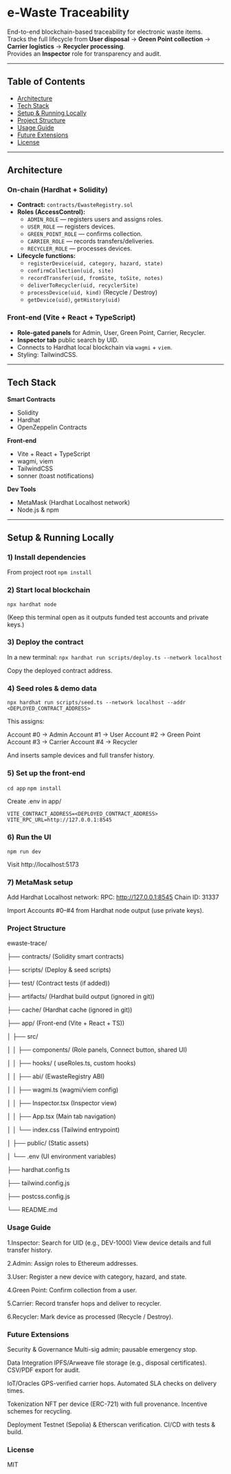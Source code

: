# e-Waste Traceability

End-to-end blockchain-based traceability for electronic waste items.  
Tracks the full lifecycle from **User disposal** → **Green Point collection** → **Carrier logistics** → **Recycler processing**.  
Provides an **Inspector** role for transparency and audit.

---

## Table of Contents
- [Architecture](#architecture)
- [Tech Stack](#tech-stack)
- [Setup & Running Locally](#setup--running-locally)
- [Project Structure](#project-structure)
- [Usage Guide](#usage-guide)
- [Future Extensions](#future-extensions)
- [License](#license)

---

## Architecture

### On-chain (Hardhat + Solidity)
- **Contract:** `contracts/EwasteRegistry.sol`
- **Roles (AccessControl):**
  - `ADMIN_ROLE` — registers users and assigns roles.
  - `USER_ROLE` — registers devices.
  - `GREEN_POINT_ROLE` — confirms collection.
  - `CARRIER_ROLE` — records transfers/deliveries.
  - `RECYCLER_ROLE` — processes devices.
- **Lifecycle functions:**
  - `registerDevice(uid, category, hazard, state)`
  - `confirmCollection(uid, site)`
  - `recordTransfer(uid, fromSite, toSite, notes)`
  - `deliverToRecycler(uid, recyclerSite)`
  - `processDevice(uid, kind)` (Recycle / Destroy)
  - `getDevice(uid)`, `getHistory(uid)`

### Front-end (Vite + React + TypeScript)
- **Role-gated panels** for Admin, User, Green Point, Carrier, Recycler.
- **Inspector tab** public search by UID.
- Connects to Hardhat local blockchain via `wagmi` + `viem`.
- Styling: TailwindCSS.

---

## Tech Stack

**Smart Contracts**
- Solidity
- Hardhat
- OpenZeppelin Contracts

**Front-end**
- Vite + React + TypeScript
- wagmi, viem
- TailwindCSS
- sonner (toast notifications)

**Dev Tools**
- MetaMask (Hardhat Localhost network)
- Node.js & npm

---

## Setup & Running Locally

### 1) Install dependencies
From project root
`npm install`

### 2) Start local blockchain
`npx hardhat node`

(Keep this terminal open as it outputs funded test accounts and private keys.)

### 3) Deploy the contract
In a new terminal:
`npx hardhat run scripts/deploy.ts --network localhost`

Copy the deployed contract address.

### 4) Seed roles & demo data 
`npx hardhat run scripts/seed.ts --network localhost --addr <DEPLOYED_CONTRACT_ADDRESS>`

This assigns:

Account #0 → Admin
Account #1 → User
Account #2 → Green Point
Account #3 → Carrier
Account #4 → Recycler

And inserts sample devices and full transfer history.

### 5) Set up the front-end
`cd app`
`npm install`

Create .env in app/

`VITE_CONTRACT_ADDRESS=<DEPLOYED_CONTRACT_ADDRESS>`
`VITE_RPC_URL=http://127.0.0.1:8545`

### 6) Run the UI
`npm run dev`

Visit http://localhost:5173

### 7) MetaMask setup
Add Hardhat Localhost network:
  RPC: http://127.0.0.1:8545
  Chain ID: 31337

Import Accounts #0–#4 from Hardhat node output (use private keys).

### Project Structure
ewaste-trace/

├── contracts/ (Solidity smart contracts)

├── scripts/ (Deploy & seed scripts)

├── test/  (Contract tests (if added))

├── artifacts/  (Hardhat build output (ignored in git))

├── cache/  (Hardhat cache (ignored in git))

├── app/  (Front-end (Vite + React + TS))

│ ├── src/

│ │ ├── components/  (Role panels, Connect button, shared UI)

│ │ ├── hooks/ ( useRoles.ts, custom hooks)

│ │ ├── abi/  (EwasteRegistry ABI)

│ │ ├── wagmi.ts  (wagmi/viem config)

│ │ ├── Inspector.tsx  (Inspector view)

│ │ ├── App.tsx  (Main tab navigation)

│ │ └── index.css  (Tailwind entrypoint)

│ ├── public/  (Static assets)

│ └── .env  (UI environment variables)

├── hardhat.config.ts

├── tailwind.config.js

├── postcss.config.js

└── README.md
### Usage Guide

1.Inspector:
  Search for UID (e.g., DEV-1000)
  View device details and full transfer history.

2.Admin:
  Assign roles to Ethereum addresses.

3.User:
  Register a new device with category, hazard, and state.

4.Green Point:
  Confirm collection from a user.

5.Carrier:
  Record transfer hops and deliver to recycler.

6.Recycler:
  Mark device as processed (Recycle / Destroy).

### Future Extensions

Security & Governance
  Multi-sig admin; pausable emergency stop.

Data Integration
  IPFS/Arweave file storage (e.g., disposal certificates).
  CSV/PDF export for audit.

IoT/Oracles
  GPS-verified carrier hops.
  Automated SLA checks on delivery times.

Tokenization
  NFT per device (ERC-721) with full provenance.
  Incentive schemes for recycling.

Deployment
  Testnet (Sepolia) & Etherscan verification.
  CI/CD with tests & build.

### License
MIT
